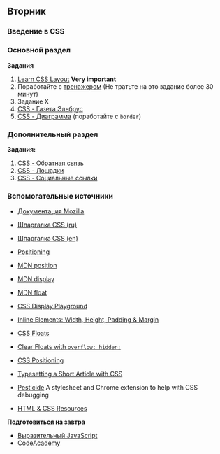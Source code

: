 ## Вторник


### Введение в CSS

### Основной раздел


**Задания**

1. [Learn CSS Layout](http://learnlayout.com) **Very important**
2. Поработайте с [тренажером](http://flukeout.github.io/) (Не тратьте на это задание более 30 минут)
3. Задание X
4. [CSS - Газета Эльбрус](../../../../css-newspaper)
5. [CSS - Диаграмма](../../../../css-diagramm) (поработайте с `border`)


### Дополнительный раздел

**Задания:**
1. [CSS - Обратная связь](../../../../css-feedback)
2. [CSS - Лошадки](../../../../css-horses)
3. [CSS - Социальные ссылки](../../../../css-social)

### Вспомогательные источники

- [Документация Mozilla](https://developer.mozilla.org/ru/docs/Web/CSS)
- [Шпаргалка CSS (ru)](https://www.exlab.net/files/tools/sheets/css/css.png)
- [Шпаргалка CSS (en)](https://cdn.makeawebsitehub.com/wp-content/uploads/2016/05/css-cheat-sheet-2016-1.jpg)
- [Positioning](https://learn.shayhowe.com/advanced-html-css/detailed-css-positioning/)

- [MDN position](https://developer.mozilla.org/en-US/docs/Web/CSS/position)
- [MDN display](https://developer.mozilla.org/en-US/docs/Web/CSS/display)
- [MDN float](https://developer.mozilla.org/en-US/docs/Web/CSS/float)
- [CSS Display Playground](http://quirksmode.org/css/css2/display.html#link9)
- [Inline Elements: Width, Height, Padding & Margin](http://www.maxdesign.com.au/articles/inline/)
- [CSS Floats](http://alistapart.com/article/css-floats-101)
- [Clear Floats with `overflow: hidden;`](http://colinaarts.com/articles/the-magic-of-overflow-hidden/)
- [CSS Positioning](http://alistapart.com/article/css-positioning-101)
- [Typesetting a Short Article with CSS](https://medium.com/designed-thought/99033116fe92)
- [Pesticide](http://pesticide.io/) A stylesheet and Chrome extension to help with CSS debugging
- [HTML & CSS Resources](../resources/jenmyers_a6bb9ea6233c6c5a9edb.md)


**Подготовиться на завтра**

- [Выразительный JavaScript](https://karmazzin.gitbooks.io/eloquentjavascript_ru/content/)
- [CodeAcademy](https://www.codecademy.com/learn)
